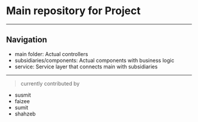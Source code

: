 # **Main repository for Project**

---
## Navigation

* main folder: Actual controllers
* subsidiaries/components: Actual components with business logic
* service: Service layer that connects main with subsidiaries

---
> currently contributed by
* susmit
* faizee
* sumit
* shahzeb
